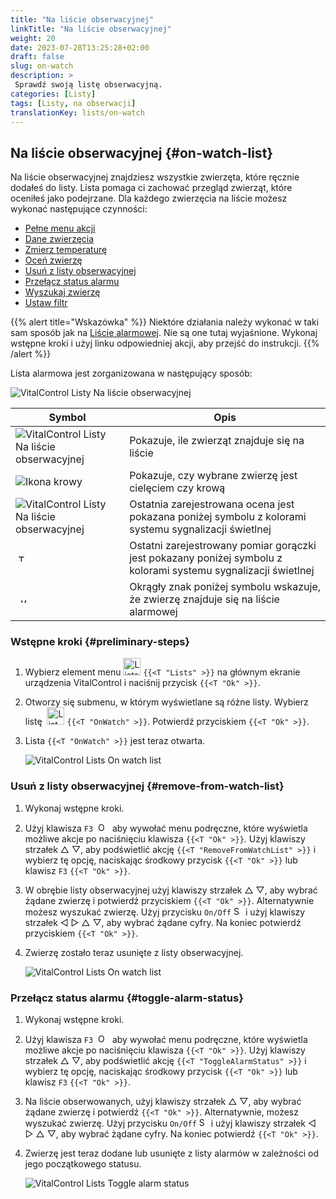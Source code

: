 ```yaml
---
title: "Na liście obserwacyjnej"
linkTitle: "Na liście obserwacyjnej"
weight: 20
date: 2023-07-28T13:25:28+02:00
draft: false
slug: on-watch
description: >
 Sprawdź swoją listę obserwacyjną.
categories: [Listy]
tags: [Listy, na obserwacji]
translationKey: lists/on-watch
---
```

## Na liście obserwacyjnej {#on-watch-list}

Na liście obserwacyjnej znajdziesz wszystkie zwierzęta, które ręcznie dodałeś do listy. Lista pomaga ci zachować przegląd zwierząt, które oceniłeś jako podejrzane. Dla każdego zwierzęcia na liście możesz wykonać następujące czynności:

- [Pełne menu akcji](../alarm/#full-action-menu)
- [Dane zwierzęcia](../alarm/#animal-data)
- [Zmierz temperaturę](../alarm/#take-temperature)
- [Oceń zwierzę](../alarm/#rate-animal)
- [Usuń z listy obserwacyjnej](#remove-from-watch-list)
- [Przełącz status alarmu](#toggle-alarm-status)
- [Wyszukaj zwierzę](../alarm/#search-animal)
- [Ustaw filtr](../alarm/#set-filter)

{{% alert title="Wskazówka" %}}
Niektóre działania należy wykonać w taki sam sposób jak na [Liście alarmowej](../alarm). Nie są one tutaj wyjaśnione. Wykonaj wstępne kroki i użyj linku odpowiedniej akcji, aby przejść do instrukcji.
{{% /alert %}}

Lista alarmowa jest zorganizowana w następujący sposób:

   ![VitalControl Listy Na liście obserwacyjnej](../images/onwatchstructure.png "Struktura listy obserwacyjnej")

|Symbol   | Opis
|---------|-----
| ![VitalControl Listy Na liście obserwacyjnej](../images/kopf.png "Licznik wielkości stada") | Pokazuje, ile zwierząt znajduje się na liście
| ![Ikona krowy](../images/kopf2.png "Głowa krowy") | Pokazuje, czy wybrane zwierzę jest cielęciem czy krową
| ![VitalControl Listy Na liście obserwacyjnej](../images/auge.png "Ocena") | Ostatnia zarejestrowana ocena jest pokazana poniżej symbolu z kolorami systemu sygnalizacji świetlnej
| &nbsp;<img src="/icons/actions/temperature.svg" width="12" align="bottom" alt="Temperatura ciała" title="Temperatura ciała" /> | Ostatni zarejestrowany pomiar gorączki jest pokazany poniżej symbolu z kolorami systemu sygnalizacji świetlnej
| &nbsp;&nbsp;<img src="/icons/header/alarm.svg" width="8" align="bottom" alt="Wyświetl zwierzę na alarmie" title="Zwierzę na alarmie" /> | Okrągły znak poniżej symbolu wskazuje, że zwierzę znajduje się na liście alarmowej

### Wstępne kroki {#preliminary-steps}

1. Wybierz element menu <img src="/icons/main/lists.svg" width="28" align="bottom" alt="Lists" /> `{{<T "Lists" >}}` na głównym ekranie urządzenia VitalControl i naciśnij przycisk `{{<T "Ok" >}}`.

2. Otworzy się submenu, w którym wyświetlane są różne listy. Wybierz listę &nbsp;<img src="/icons/lists/onwatch.svg" width="28" align="bottom" alt="List 'On watch'" /> `{{<T "OnWatch" >}}`. Potwierdź przyciskiem `{{<T "Ok" >}}`.

3. Lista `{{<T "OnWatch" >}}` jest teraz otwarta.

   ![VitalControl Lists On watch list](../images/firststeps2.png "Preliminary Steps")

### Usuń z listy obserwacyjnej {#remove-from-watch-list}

1. Wykonaj wstępne kroki.

2. Użyj klawisza `F3` &nbsp;<img src="/icons/footer/open-popup.svg" width="15" align="bottom" alt="Open popup" />&nbsp; aby wywołać menu podręczne, które wyświetla możliwe akcje po naciśnięciu klawisza `{{<T "Ok" >}}`. Użyj klawiszy strzałek △ ▽, aby podświetlić akcję `{{<T "RemoveFromWatchList" >}}` i wybierz tę opcję, naciskając środkowy przycisk `{{<T "Ok" >}}` lub klawisz `F3` `{{<T "Ok" >}}`.

3. W obrębie listy obserwacyjnej użyj klawiszy strzałek △ ▽, aby wybrać żądane zwierzę i potwierdź przyciskiem `{{<T "Ok" >}}`. Alternatywnie możesz wyszukać zwierzę. Użyj przycisku `On/Off` <img src="/icons/footer/search.svg" width="15" align="bottom" alt="Search" /> i użyj klawiszy strzałek ◁ ▷ △ ▽, aby wybrać żądane cyfry. Na koniec potwierdź przyciskiem `{{<T "Ok" >}}`.

4. Zwierzę zostało teraz usunięte z listy obserwacyjnej.

   ![VitalControl Lists On watch list](../images/remove.png "Remove from watch list")

### Przełącz status alarmu {#toggle-alarm-status}

1. Wykonaj wstępne kroki.

2. Użyj klawisza `F3` &nbsp;<img src="/icons/footer/open-popup.svg" width="15" align="bottom" alt="Open popup" />&nbsp; aby wywołać menu podręczne, które wyświetla możliwe akcje po naciśnięciu klawisza `{{<T "Ok" >}}`. Użyj klawiszy strzałek △ ▽, aby podświetlić akcję `{{<T "ToggleAlarmStatus" >}}` i wybierz tę opcję, naciskając środkowy przycisk `{{<T "Ok" >}}` lub klawisz `F3` `{{<T "Ok" >}}`.


3. Na liście obserwowanych, użyj klawiszy strzałek △ ▽, aby wybrać żądane zwierzę i potwierdź `{{<T "Ok" >}}`. Alternatywnie, możesz wyszukać zwierzę. Użyj przycisku `On/Off` <img src="/icons/footer/search.svg" width="15" align="bottom" alt="Search" /> i użyj klawiszy strzałek ◁ ▷ △ ▽, aby wybrać żądane cyfry. Na koniec potwierdź `{{<T "Ok" >}}`.

4. Zwierzę jest teraz dodane lub usunięte z listy alarmów w zależności od jego początkowego statusu.

   ![VitalControl Lists Toggle alarm status](../images/alarmstatus.png "Toggle alarm status")
